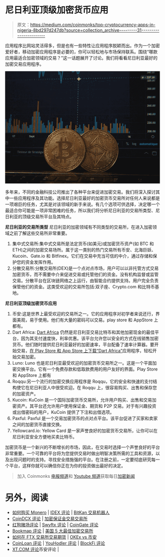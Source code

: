 # 尼日利亚顶级加密货币应用

> 原文：<https://medium.com/coinmonks/top-cryptocurrency-apps-in-nigeria-8bd297d247db?source=collection_archive---------31----------------------->

应用程序比网站灵活得多，但是也有一些特性让应用程序脱颖而出。作为一个加密爱好者，移动加密应用程序是必要的，你可以轻松地与市场保持联系。围绕“哪款应用最适合加密领域的交易？”这一话题展开了讨论。我们将看看尼日利亚最好的加密交易应用程序。

![](img/e8953c60af29b7b5cffa7a8bde6ccd9f.png)

多年来，不同的金融科技公司推出了各种平台来促进加密交易。我们将深入探讨其中一些应用程序及其功能。选择尼日利亚最好的加密货币交易所对任何人来说都是一项艰巨的任务，尤其是对该领域的新手来说。有几个选项可供选择，决定哪一个最适合你可能是一项非常困难的任务，所以我们将分析尼日利亚的交易所类型、尼日利亚的顶级交易所平台及其特点。

**尼日利亚的交易所类型**
尼日利亚的加密领域有不同类型的交易所，在进入加密领域之前了解这些交易所非常重要。

1.  集中式交易所:集中式交易所是法定货币(如美元)或加密货币资产(如 BTC 和 ETH)之间的加密交易场所。属于这一类别的热门交易所有币安、北海巨妖、Kucoin、Gate.io 和 Bitfinex。它们在交易中充当可信的中介，通过存储和保护您的资金发挥作用。
2.  分散交易所:分散交易所(DEX)是一个点对点市场，用户可以以非托管方式交易加密货币，而不需要中介来促进交易或托管他们的资金。没有机构监督或监管交易。分散平台在区块链网络之上运行，由智能合约提供支持。用户完全负责保管他们的资金。这类受欢迎的交易所包括:双子座、Crypto.com 和比特币基地。

**尼日利亚顶级加密货币应用**

1.  币安:这是世界上最受欢迎的交易所之一。它的应用程序对初学者来说还行，界面美观，易于使用。他们有大量的密码可以交易。play store 和 AppStore 上都有。
2.  Dart Africa: [Dart Africa](http://dartafrica.io) 仍然是尼日利亚交易比特币和其他加密现金的最佳平台，因为其支付速度快，利率优惠。该平台允许您以安全的方式在线销售加密货币。他们随时提供尼日利亚最好的加密速率，平台配备了速率计算器。要开始交易，[在 Play Store 和 App Store 上下载“Dart Africa”](https://play.google.com/store/apps/details?id=com.dartafrica&gl=US)应用程序，轻松开始交易加密。
3.  Luno: Luno 也是尼日利亚最受欢迎的加密货币交易所之一。这是一个平面加密交换平台。它有一个免费存款和低取款费用的用户友好的界面。Play Store 和 AppStore 上都有
4.  Roqqu:另一个流行的加密交换应用程序是 Roqqu，它的安全和快速的支付结构使它在尼日利亚人中很受欢迎。在 Roqqu 上，很容易购买、出售和保存您的加密资产。
5.  Kucoin: KuCoin 是一个国际加密货币交易所，允许用户购买、出售和交易加密资产。其平台还允许用户使用保证金、期货和 P2P 交易。对于有兴趣投资或出借密码的用户，KuCoin 提供了下注和出借选项。
6.  Paxful: Paxful 是一个交易加密货币的点对点平台。该平台促进了买家和卖家之间的加密货币直接交换。
7.  Yellowcard.io: Yellow Card 是一家声誉良好的加密货币交易所，让你可以在尼日利亚安全方便地买卖比特币。

加密货币是一个新兴的不断增长的市场，因此，在交易时选择一个声誉良好的平台非常重要。一个可靠的平台将为您提供交易时做出明智决策所需的工具和资源，以及出现问题时的支持。寻找安全措施强的平台。在注册之前，一定要彻底研究每一个平台，这样你就可以确信你正在为你的投资做出最好的决定。

> 加入 Coinmonks [电报频道](https://t.me/coincodecap)和 [Youtube 频道](https://www.youtube.com/c/coinmonks/videos)获取每日[加密新闻](http://coincodecap.com/)

# 另外，阅读

*   [如何购买 Monero](https://coincodecap.com/buy-monero) | [IDEX 评论](https://coincodecap.com/idex-review) | [BitKan 交易机器人](https://coincodecap.com/bitkan-trading-bot)
*   [CoinDCX 评论](/coinmonks/coindcx-review-8444db3621a2) | [加密保证金交易交易所](https://coincodecap.com/crypto-margin-trading-exchanges)
*   [红狗赌场评论](https://coincodecap.com/red-dog-casino-review) | [Swyftx 评论](https://coincodecap.com/swyftx-review) | [CoinGate 评论](https://coincodecap.com/coingate-review)
*   [Bookmap 评论](https://coincodecap.com/bookmap-review-2021-best-trading-software) | [美国 5 大最佳加密交易所](https://coincodecap.com/crypto-exchange-usa)
*   [如何在 FTX 交易所交易期货](https://coincodecap.com/ftx-futures-trading) | [OKEx vs 币安](https://coincodecap.com/okex-vs-binance)
*   [CoinLoan 评论](https://coincodecap.com/coinloan-review) | [YouHodler 评论](/coinmonks/youhodler-4-easy-ways-to-make-money-98969b9689f2) | [BlockFi 评论](https://coincodecap.com/blockfi-review)
*   [XT.COM 评论](https://coincodecap.com/profittradingapp-for-binance)币安评论 |